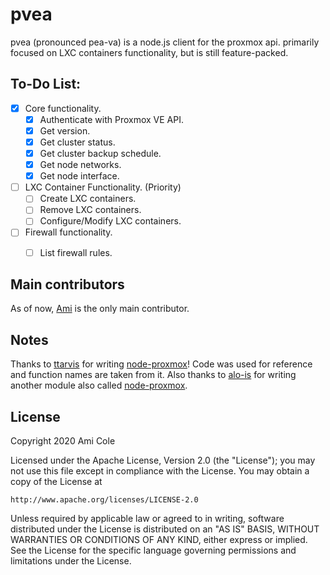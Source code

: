 # pvea
pvea (pronounced pea-va) is a node.js client for the proxmox api. primarily focused on LXC containers functionality, but is still feature-packed.

## To-Do List:

- [X] Core functionality.
    - [X] Authenticate with Proxmox VE API.
    - [X] Get version.
    - [X] Get cluster status.
    - [X] Get cluster backup schedule.
    - [X] Get node networks.
    - [X] Get node interface.

- [ ]  LXC Container Functionality. (Priority)
    - [ ] Create LXC containers.
    - [ ] Remove LXC containers.
    - [ ] Configure/Modify LXC containers.

- [ ] Firewall functionality.
    - [ ] List firewall rules.


## Main contributors
As of now, [Ami](https://github.com/AmiCole) is the only main contributor.


## Notes
Thanks to [ttarvis](https://github.com/ttarvis) for writing [node-proxmox](https://github.com/ttarvis/node-proxmox)! Code was used for reference and function names are taken from it. Also thanks to [alo-is](https://github.com/alo-is) for writing another module also called [node-proxmox](https://github.com/alo-is/node-proxmox).

## License

Copyright 2020 Ami Cole

Licensed under the Apache License, Version 2.0 (the "License");
you may not use this file except in compliance with the License.
You may obtain a copy of the License at

    http://www.apache.org/licenses/LICENSE-2.0

Unless required by applicable law or agreed to in writing, software
distributed under the License is distributed on an "AS IS" BASIS,
WITHOUT WARRANTIES OR CONDITIONS OF ANY KIND, either express or implied.
See the License for the specific language governing permissions and
limitations under the License.
